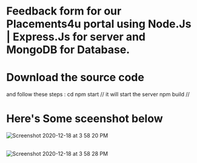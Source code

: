 # Feedback form for our Placements4u portal using Node.Js | Express.Js for server and MongoDB for Database.
# Download the source code 
and follow these steps : 
cd <project directory>
npm start // it will start the server
npm build //
 
# Here's Some sceenshot below

![Screenshot 2020-12-18 at 3 58 20 PM](https://user-images.githubusercontent.com/41482800/102604373-16c00380-414a-11eb-8890-a7d35cbeb644.png)
<br><br>

![Screenshot 2020-12-18 at 3 58 28 PM](https://user-images.githubusercontent.com/41482800/102604386-1b84b780-414a-11eb-933b-143a24bcb5b2.png)

